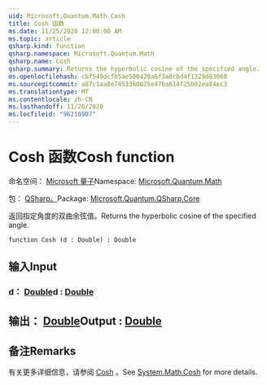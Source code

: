 ```yaml
---
uid: Microsoft.Quantum.Math.Cosh
title: Cosh 函数
ms.date: 11/25/2020 12:00:00 AM
ms.topic: article
qsharp.kind: function
qsharp.namespace: Microsoft.Quantum.Math
qsharp.name: Cosh
qsharp.summary: Returns the hyperbolic cosine of the specified angle.
ms.openlocfilehash: cbf549dcfb5ae500428a6f3a0cbd4f1329d83068
ms.sourcegitcommit: a87c1aa8e7453360025e47ba614f25b02ea84ec3
ms.translationtype: MT
ms.contentlocale: zh-CN
ms.lasthandoff: 11/26/2020
ms.locfileid: "96210907"
---
```

# <a name="cosh-function"></a><span data-ttu-id="e2131-102">Cosh 函数</span><span class="sxs-lookup"><span data-stu-id="e2131-102">Cosh function</span></span>

<span data-ttu-id="e2131-103">命名空间： [Microsoft 量子](xref:Microsoft.Quantum.Math)</span><span class="sxs-lookup"><span data-stu-id="e2131-103">Namespace: [Microsoft.Quantum.Math](xref:Microsoft.Quantum.Math)</span></span>

<span data-ttu-id="e2131-104">包： [QSharp。](https://nuget.org/packages/Microsoft.Quantum.QSharp.Core)</span><span class="sxs-lookup"><span data-stu-id="e2131-104">Package: [Microsoft.Quantum.QSharp.Core](https://nuget.org/packages/Microsoft.Quantum.QSharp.Core)</span></span>


<span data-ttu-id="e2131-105">返回指定角度的双曲余弦值。</span><span class="sxs-lookup"><span data-stu-id="e2131-105">Returns the hyperbolic cosine of the specified angle.</span></span>

```qsharp
function Cosh (d : Double) : Double
```


## <a name="input"></a><span data-ttu-id="e2131-106">输入</span><span class="sxs-lookup"><span data-stu-id="e2131-106">Input</span></span>

### <a name="d--double"></a><span data-ttu-id="e2131-107">d： [Double](xref:microsoft.quantum.lang-ref.double)</span><span class="sxs-lookup"><span data-stu-id="e2131-107">d : [Double](xref:microsoft.quantum.lang-ref.double)</span></span>





## <a name="output--double"></a><span data-ttu-id="e2131-108">输出： [Double](xref:microsoft.quantum.lang-ref.double)</span><span class="sxs-lookup"><span data-stu-id="e2131-108">Output : [Double](xref:microsoft.quantum.lang-ref.double)</span></span>



## <a name="remarks"></a><span data-ttu-id="e2131-109">备注</span><span class="sxs-lookup"><span data-stu-id="e2131-109">Remarks</span></span>

<span data-ttu-id="e2131-110">有关更多详细信息，请参阅 [Cosh](https://docs.microsoft.com/dotnet/api/system.math.cosh) 。</span><span class="sxs-lookup"><span data-stu-id="e2131-110">See [System.Math.Cosh](https://docs.microsoft.com/dotnet/api/system.math.cosh) for more details.</span></span>